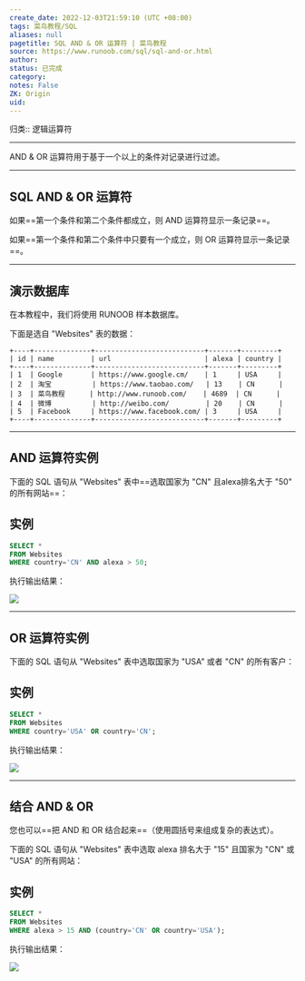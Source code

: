 ```yaml
---
create_date: 2022-12-03T21:59:10 (UTC +08:00)
tags: 菜鸟教程/SQL
aliases: null
pagetitle: SQL AND & OR 运算符 | 菜鸟教程
source: https://www.runoob.com/sql/sql-and-or.html
author: 
status: 已完成
category: 
notes: False
ZK: Origin
uid: 
---
```

归类:: 逻辑运算符
___

AND & OR 运算符用于基于一个以上的条件对记录进行过滤。

___

## SQL AND & OR 运算符

如果==第一个条件和第二个条件都成立，则 AND 运算符显示一条记录==。

如果==第一个条件和第二个条件中只要有一个成立，则 OR 运算符显示一条记录==。

___

## 演示数据库

在本教程中，我们将使用 RUNOOB 样本数据库。

下面是选自 "Websites" 表的数据：

```
+----+--------------+---------------------------+-------+---------+
| id | name         | url                       | alexa | country |
+----+--------------+---------------------------+-------+---------+
| 1  | Google       | https://www.google.cm/    | 1     | USA     |
| 2  | 淘宝          | https://www.taobao.com/   | 13    | CN      |
| 3  | 菜鸟教程      | http://www.runoob.com/    | 4689  | CN      |
| 4  | 微博          | http://weibo.com/         | 20    | CN      |
| 5  | Facebook     | https://www.facebook.com/ | 3     | USA     |
+----+--------------+---------------------------+-------+---------+
```

___

## AND 运算符实例

下面的 SQL 语句从 "Websites" 表中==选取国家为 "CN" 且alexa排名大于 "50" 的所有网站==：

## 实例

```sql
SELECT * 
FROM Websites 
WHERE country='CN' AND alexa > 50;
```

执行输出结果：

![](https://www.runoob.com/wp-content/uploads/2013/09/and-or1.jpg)

  

___

## OR 运算符实例

下面的 SQL 语句从 "Websites" 表中选取国家为 "USA" 或者 "CN" 的所有客户：

## 实例

```sql
SELECT * 
FROM Websites 
WHERE country='USA' OR country='CN';
```

执行输出结果：

![](https://www.runoob.com/wp-content/uploads/2013/09/and-or2.jpg)

  

___

## 结合 AND & OR

您也可以==把 AND 和 OR 结合起来==（使用圆括号来组成复杂的表达式）。

下面的 SQL 语句从 "Websites" 表中选取 alexa 排名大于 "15" 且国家为 "CN" 或 "USA" 的所有网站：

## 实例

```sql
SELECT * 
FROM Websites 
WHERE alexa > 15 AND (country='CN' OR country='USA');
```


执行输出结果：

![](https://www.runoob.com/wp-content/uploads/2013/09/and-or3.jpg)
